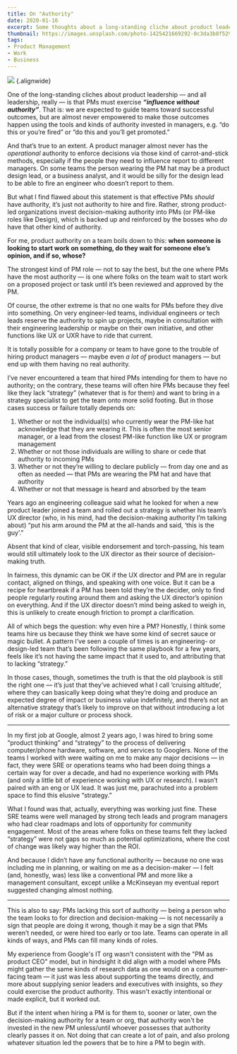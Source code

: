 ```yaml
---
title: On "Authority"
date: 2020-01-16
excerpt: Some thoughts about a long-standing cliche about product leadership.
thumbnail: https://images.unsplash.com/photo-1425421669292-0c3da3b8f529?ixlib=rb-1.2.1&ixid=MXwxMjA3fDB8MHxwaG90by1wYWdlfHx8fGVufDB8fHw%3D&auto=format
tags:
- Product Management
- Work
- Business
---
```


![](https://images.unsplash.com/photo-1425421669292-0c3da3b8f529?ixlib=rb-1.2.1&ixid=MXwxMjA3fDB8MHxwaG90by1wYWdlfHx8fGVufDB8fHw%3D&auto=format) {.alignwide}

One of the long-standing cliches about product leadership — and all leadership, really — is that PMs must exercise <strong><em>“influence without authority”</em></strong>. That is: we are expected to guide teams toward successful outcomes, but are almost never empowered to make those outcomes happen using the tools and kinds of authority invested in managers, e.g. “do this or you’re fired” or “do this and you’ll get promoted.”

And that’s true to an extent. A product manager almost never has the <em>operational</em> authority to enforce decisions via those kind of carrot-and-stick methods, especially if the people they need to influence report to different managers. On some teams the person wearing the PM hat may be a product design lead, or a business analyst, and it would be silly for the design lead to be able to fire an engineer who doesn’t report to them.

But what I find flawed about this statement is that effective PMs <em>should</em> have authority, it’s just not authority to hire and fire. Rather, strong product-led organizations invest decision-making authority into PMs (or PM-like roles like Design), which is backed up and reinforced by the bosses who <em>do</em> have that other kind of authority.

For me, product authority on a team boils down to this: <strong>when someone is looking to start work on something, do they wait for someone else’s opinion, and if so, whose?</strong>

The strongest kind of PM role — not to say the best, but the one where PMs have the most authority — is one where folks on the team wait to start work on a proposed project or task until it’s been reviewed and approved by the PM.

Of course, the other extreme is that no one waits for PMs before they dive into something. On very engineer-led teams, individual engineers or tech leads reserve the authority to spin up projects, maybe in consultation with their engineering leadership or maybe on their own initiative, and other functions like UX or UXR have to ride that current.

It is totally possible for a company or team to have gone to the trouble of hiring product managers —&nbsp;maybe even <em>a lot of</em> product managers — but end up with them having no real authority.

I’ve never encountered a team that hired PMs intending for them to have no authority; on the contrary, these teams will often hire PMs because they feel like they lack “strategy” (whatever that is for them) and want to bring in a strategy specialist to get the team onto more solid footing. But in those cases success or failure totally depends on:

<ol><li>Whether or not the individual(s) who currently wear the PM-like hat acknowledge that they are wearing it. This is often the most senior manager, or a lead from the closest PM-like function like UX or program management</li><li>Whether or not those individuals are willing to share or cede that authority to incoming PMs</li><li>Whether or not they’re willing to declare publicly — from day one and as often as needed — that PMs are wearing the PM hat and have that authority</li><li>Whether or not that message is heard and absorbed by the team</li></ol>

Years ago an engineering colleague said what he looked for when a new product leader joined a team and rolled out a strategy is whether his team’s UX director (who, in his mind, had the decision-making authority I’m talking about) “put his arm around the PM at the all-hands and said, ‘this is the guy’.”

Absent that kind of clear, visible endorsement and torch-passing, his team would still ultimately look to the UX director as their source of decision-making truth.

In fairness, this dynamic can be OK if the UX director and PM are in regular contact, aligned on things, and speaking with one voice. But it can be a recipe for heartbreak if a PM has been told they’re the decider, only to find people regularly routing around them and asking the UX director’s opinion on everything. And if the UX director doesn’t mind being asked to weigh in, this is unlikely to create enough friction to prompt a clarification.&nbsp;

All of which begs the question: why even hire a PM? Honestly, I think some teams hire us because they think we have some kind of secret sauce or magic bullet. A pattern I’ve seen a couple of times is an engineering- or design-led team that’s been following the same playbook for a few years, feels like it’s not having the same impact that it used to, and attributing that to lacking “strategy.”

In those cases, though, sometimes the truth is that the old playbook is still the right one — it’s just that they’ve achieved what I call ‘cruising altitude’, where they can basically keep doing what they’re doing and produce an expected degree of impact or business value indefinitely, and there’s not an alternative strategy that’s likely to improve on that without introducing a lot of risk or a major culture or process shock.

<hr class="wp-block-separator"/>

In my first job at Google, almost 2 years ago, I was hired to bring some “product thinking” and “strategy” to the process of delivering computer/phone hardware, software, and services to Googlers. None of the teams I worked with were waiting on me to make any major decisions — in fact, they were SRE or operations teams who had been doing things a certain way for over a decade, and had no experience working with PMs (and only a little bit of experience working with UX or research). I wasn’t paired with an eng or UX lead. It was just me, parachuted into a problem space to find this elusive “strategy.”

What I found was that, actually, everything was working just fine. These SRE teams were well managed by strong tech leads and program managers who had clear roadmaps and lots of opportunity for community engagement. Most of the areas where folks on these teams felt they lacked “strategy” were not gaps so much as potential optimizations, where the cost of change was likely way higher than the ROI.

And because I didn’t have any functional authority — because no one was including me in planning, or waiting on me as a decision-maker — I felt (and, honestly, was) less like a conventional PM and more like a management consultant, except unlike a McKinseyan my eventual report suggested changing almost nothing.

<hr class="wp-block-separator"/>

This is also to say: PMs lacking this sort of authority — being a person who the team looks to for direction and decision-making — is not necessarily a sign that people are doing it wrong, though it may be a sign that PMs weren’t needed, or were hired too early or too late. Teams can operate in all kinds of ways, and PMs can fill many kinds of roles.

My experience from Google's IT org wasn't consistent with the "PM as product CEO" model, but in hindsight it did align with a model where PMs might gather the same kinds of research data as one would on a consumer-facing team — it just was less about supporting the teams directly, and more about supplying senior leaders and executives with insights, so <em>they</em> could exercise the product authority. This wasn't exactly intentional or made explicit, but it worked out.

But if the intent when hiring a PM is for them to, sooner or later, own the decision-making authority for a team or org, that authority won't be invested in the new PM unless/until whoever possesses that authority clearly passes it on. Not doing that can create a lot of pain, and also prolong whatever situation led the powers that be to hire a PM to begin with.